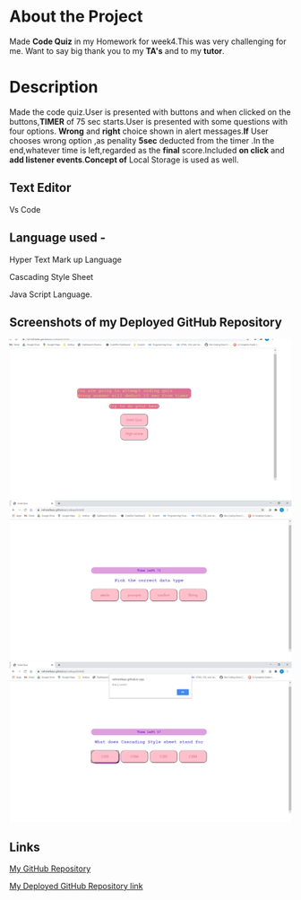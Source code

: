 # About the Project
Made **Code Quiz** in my Homework for week4.This was very challenging for me.
Want to say big thank you to my **TA's** and to my **tutor**.


# Description
Made the code quiz.User is presented with buttons and when clicked on the buttons,**TIMER** of 75 sec starts.User is presented with some questions with four options.
**Wrong** and **right** choice shown in alert messages.**If** User chooses wrong option ,as penality **5sec** deducted from the timer .In the end,whatever time is left,regarded as the **final** score.Included **on click** and **add listener events**.**Concept of** Local Storage is used as well.


## Text Editor


Vs Code
## Language used -


Hyper Text Mark up Language

Cascading Style Sheet

Java  Script  Language.

## Screenshots of my  Deployed  GitHub Repository
![first](images\1.png)
![second](images\2.png)
![Third](images\3.png)













## Links
[My GitHub Repository](https://github.com/nehreetkaur/codequizhmk4)

[My Deployed GitHub Repository link](https://nehreetkaur.github.io/codequizhmk4/)